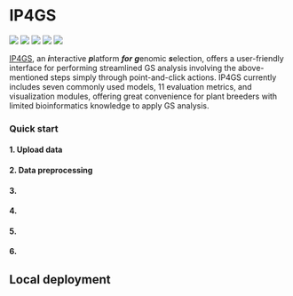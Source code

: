 # IP4GS
<a href="https://www.r-project.org/" target="_blank"><img src="https://img.shields.io/badge/language-R-orange?style=plastic"></a>
<a href="https://cran.r-project.org/bin/windows/base/old/" target="_blank"><img src="https://img.shields.io/badge/R%20version-%3E%3D%203.6.0-orange?style=plastic"></a>
<a href="https://ngdc.cncb.ac.cn/ip4gs/" target="_blank"><img src="https://img.shields.io/badge/Shiny-WebApp-blue?style=plastic"></a>
<a href="https://shiny.rstudio.com/" target="_blank"><img src="https://img.shields.io/badge/webpage-ready-green?style=plastic"></a>
![](https://img.shields.io/badge/platform-Win%20%7C%20Linux%20%7C%20MacOS-lightgrey?style=plastic)<br/>


[IP4GS](https://ngdc.cncb.ac.cn/ip4gs/), an ***i***nteractive ***p***latform ***for*** ***g***enomic ***s***election, offers a user-friendly interface for performing streamlined GS analysis involving the above-mentioned steps simply through point-and-click actions. IP4GS currently includes seven commonly used models, 11 evaluation metrics, and visualization modules, offering great convenience for plant breeders with limited bioinformatics knowledge to apply GS analysis.

### Quick start
#### 1. Upload data

#### 2. Data preprocessing

#### 3. 

#### 4.

#### 5.

#### 6.

## Local deployment
